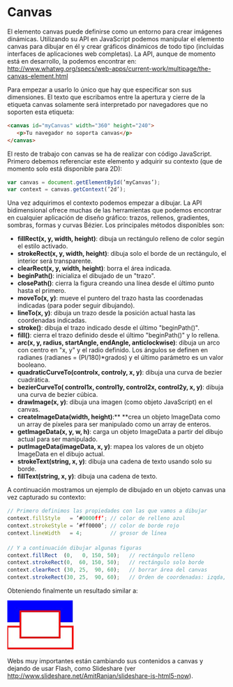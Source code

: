 # Canvas

El elemento canvas puede definirse como un entorno para crear imágenes dinámicas. Utilizando su API en JavaScript podemos manipular el elemento canvas para dibujar en él y crear gráficos dinámicos de todo tipo (incluidas interfaces de aplicaciones web completas). La API, aunque de momento está en desarrollo, la podemos encontrar en: <a href="http://www.whatwg.org/specs/web-apps/current-work/multipage/the-canvas-element.html">http://www.whatwg.org/specs/web-apps/current-work/multipage/the-canvas-element.html</a>

Para empezar a usarlo lo único que hay que especificar son sus dimensiones. El texto que escribamos entre la apertura y cierre de la etiqueta canvas solamente será interpretado por navegadores que no soporten esta etiqueta:


```html
<canvas id="myCanvas" width="360" height="240">
   <p>Tu navegador no soporta canvas</p>
</canvas>
```

El resto de trabajo con canvas se ha de realizar con código JavaScript. Primero debemos referenciar este elemento y adquirir su contexto (que de momento solo está disponible para 2D):


```javascript
var canvas = document.getElementById(’myCanvas’);
var context = canvas.getContext(’2d’);
```

Una vez adquirimos el contexto podemos empezar a dibujar. La API bidimensional ofrece muchas de las herramientas que podemos encontrar en cualquier aplicación de diseño gráfico: trazos, rellenos, gradientes, sombras, formas y curvas Bézier. Los principales métodos disponibles son:

* **fillRect(x, y, width, height)**: dibuja un rectángulo relleno de color según el estilo activado.
* **strokeRect(x, y, width, height)**: dibuja solo el borde de un rectángulo, el interior será transparente.
* **clearRect(x, y, width, height)**: borra el área indicada.
* **beginPath()**: inicializa el dibujado de un "trazo".
* **closePath()**: cierra la figura creando una línea desde el último punto hasta el primero.
* **moveTo(x, y)**: mueve el puntero del trazo hasta las coordenadas indicadas (para poder seguir dibujando).
* **lineTo(x, y)**: dibuja un trazo desde la posición actual hasta las coordenadas indicadas.
* **stroke()**: dibuja el trazo indicado desde el último "beginPath()".
* **fill()**: cierra el trazo definido desde el último "beginPath()" y lo rellena.
* **arc(x, y, radius, startAngle, endAngle, anticlockwise)**: dibuja un arco con centro en "x, y" y el radio definido. Los ángulos se definen en radianes (radianes = (PI/180)*grados) y el último parámetro es un valor booleano.
* **quadraticCurveTo(controlx, controly, x, y)**: dibuja una curva de bezier cuadrática.
* **bezierCurveTo( control1x, control1y, control2x, control2y, x, y)**: dibuja una curva de bezier cúbica.
* **drawImage(x, y)**: dibuja una imagen (como objeto JavaScript) en el canvas.
* **createImageData(width, height)**:** **crea un objeto ImageData como un array de píxeles para ser manipulado como un array de enteros.
* **getImageData(x, y, w, h)**: carga un objeto ImageData a partir del dibujo actual para ser manipulado.
* **putImageData(imageData, x, y)**: mapea los valores de un objeto ImageData en el dibujo actual.
* **strokeText(string, x, y)**: dibuja una cadena de texto usando solo su borde.
* **fillText(string, x, y)**: dibuja una cadena de texto.


A continuación mostramos un ejemplo de dibujado en un objeto canvas una vez capturado su contexto:


```javascript
// Primero definimos las propiedades con las que vamos a dibujar
context.fillStyle   = ’#0000ff’; // color de relleno azul
context.strokeStyle = ’#ff0000’; // color de borde rojo
context.lineWidth   = 4;         // grosor de línea

// Y a continuación dibujar algunas figuras
context.fillRect  (0,   0, 150, 50);   // rectángulo relleno
context.strokeRect(0,  60, 150, 50);   // rectángulo solo borde
context.clearRect (30, 25,  90, 60);   // borrar área del canvas
context.strokeRect(30, 25,  90, 60);   // Orden de coordenadas: izqda, arriba, ancho, largo
```


Obteniendo finalmente un resultado similar a:

![](images/web_intro/html5_canvas.jpg)


Webs muy importantes están cambiando sus contenidos a canvas y dejando de usar Flash, como Slideshare (ver <a href="http://www.slideshare.net/AmitRanjan/slideshare-is-html5-now">http://www.slideshare.net/AmitRanjan/slideshare-is-html5-now</a>).

